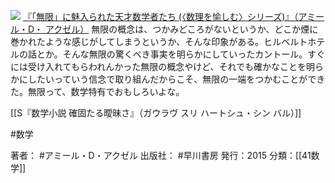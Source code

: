 [![](https://images-fe.ssl-images-amazon.com/images/I/41ul-IuqfhL._SL160_.jpg)](http://www.amazon.co.jp/exec/obidos/ASIN/4150504423/choiyaki81-22/ref=nosim)
[『「無限」に魅入られた天才数学者たち (〈数理を愉しむ〉シリーズ)』（アミール・D・ アクゼル）](http://www.amazon.co.jp/exec/obidos/ASIN/4150504423/choiyaki81-22/ref=nosim)
無限の概念は、つかみどころがないというか、どこか煙に巻かれたような感じがしてしまうというか、そんな印象がある。ヒルベルトホテルの話とか。そんな無限の驚くべき事実を明らかにしていったカントール。すぐには受け入れてもらわれんかった無限の概念やけど、それでも確かなことを明らかにしたいっていう信念で取り組んだからこそ、無限の一端をつかむことができた。無限って、数学特有でおもしろいよな。

[[S『数学小説 確固たる曖昧さ』（ガウラヴ スリ ハートシュ・シン バル）]]

#数学 

著者： #アミール・D・アクゼル
出版社： #早川書房
発行：2015
分類：[[41数学]]

